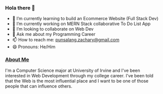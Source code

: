### Hola there 👋

<!--
**zachuri/zachuri** is a ✨ _special_ ✨ repository because its `README.md` (this file) appears on your GitHub profile.

Here are some ideas to get you started:
-->

- 🌱 I’m currently learning to build an Ecommerce Website (Full Stack Dev)
- 🔭 I’m currently working on MERN Stack collaborative To Do List App
- 👯 I’m looking to collaborate on Web Dev
- 💬 Ask me about my Programming Career
- 📫 How to reach me: punsalang.zachary@gmail.com
- 😄 Pronouns: He/Him

### [About Me](https://www.linkedin.com/in/zachary-punsalang-1b0b99194/)
I'm a Computer Science major at University of Irvine and I've been interested in Web Development through my college career. I've been told that the Web is the most influential place and I want to be one of those people that can influence others.
